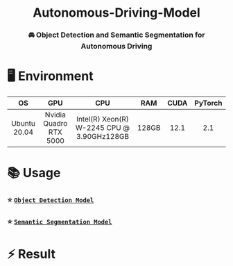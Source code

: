 <div align="center">

# Autonomous-Driving-Model

### 🚘 Object Detection and Semantic Segmentation for Autonomous Driving

</div>

# 🖥️ Environment
<div align="center">

|OS|GPU|CPU|RAM|CUDA|PyTorch|
|:---:|:---:|:---:|:---:|:---:|:---:|
|Ubuntu 20.04|Nvidia Quadro <br>RTX 5000|Intel(R) Xeon(R)<br> W-2245 CPU @ 3.90GHz128GB|128GB|12.1|2.1|

</div>

# 📚 Usage
### ⭐ [`Object Detection Model`](https://github.com/the0807/Autonomous-Driving-Model/tree/master/detect)

### ⭐ [`Semantic Segmentation Model`](https://github.com/the0807/Autonomous-Driving-Model/tree/master/segment)

# ⚡️ Result

